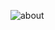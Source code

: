 ![about](https://github.com/microsoft/retina/assets/149164084/760aad24-49be-488e-91e5-0322c3393684)
